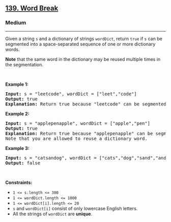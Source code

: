 <h2><a href="https://leetcode.com/problems/word-break/">139. Word Break</a></h2><h3>Medium</h3><hr><div style="user-select: auto;" data-read-aloud-multi-block="true"><p style="user-select: auto;">Given a string <code style="user-select: auto;">s</code> and a dictionary of strings <code style="user-select: auto;">wordDict</code>, return <code style="user-select: auto;">true</code> if <code style="user-select: auto;">s</code> can be segmented into a space-separated sequence of one or more dictionary words.</p>

<p style="user-select: auto;"><strong style="user-select: auto;">Note</strong> that the same word in the dictionary may be reused multiple times in the segmentation.</p>

<p style="user-select: auto;">&nbsp;</p>
<p style="user-select: auto;"><strong style="user-select: auto;">Example 1:</strong></p>

<pre style="user-select: auto;"><strong style="user-select: auto;">Input:</strong> s = "leetcode", wordDict = ["leet","code"]
<strong style="user-select: auto;">Output:</strong> true
<strong style="user-select: auto;">Explanation:</strong> Return true because "leetcode" can be segmented as "leet code".
</pre>

<p style="user-select: auto;"><strong style="user-select: auto;">Example 2:</strong></p>

<pre style="user-select: auto;"><strong style="user-select: auto;">Input:</strong> s = "applepenapple", wordDict = ["apple","pen"]
<strong style="user-select: auto;">Output:</strong> true
<strong style="user-select: auto;">Explanation:</strong> Return true because "applepenapple" can be segmented as "apple pen apple".
Note that you are allowed to reuse a dictionary word.
</pre>

<p style="user-select: auto;"><strong style="user-select: auto;">Example 3:</strong></p>

<pre style="user-select: auto;"><strong style="user-select: auto;">Input:</strong> s = "catsandog", wordDict = ["cats","dog","sand","and","cat"]
<strong style="user-select: auto;">Output:</strong> false
</pre>

<p style="user-select: auto;">&nbsp;</p>
<p style="user-select: auto;"><strong style="user-select: auto;">Constraints:</strong></p>

<ul style="user-select: auto;">
	<li style="user-select: auto;"><code style="user-select: auto;">1 &lt;= s.length &lt;= 300</code></li>
	<li style="user-select: auto;"><code style="user-select: auto;">1 &lt;= wordDict.length &lt;= 1000</code></li>
	<li style="user-select: auto;"><code style="user-select: auto;">1 &lt;= wordDict[i].length &lt;= 20</code></li>
	<li style="user-select: auto;"><code style="user-select: auto;">s</code> and <code style="user-select: auto;">wordDict[i]</code> consist of only lowercase English letters.</li>
	<li style="user-select: auto;">All the strings of <code style="user-select: auto;">wordDict</code> are <strong style="user-select: auto;">unique</strong>.</li>
</ul>
</div>
